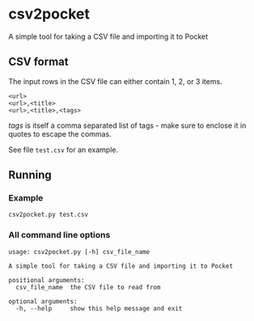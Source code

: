 # csv2pocket

A simple tool for taking a CSV file and importing it to Pocket

## CSV format

The input rows in the CSV file can either contain 1, 2, or 3 items.

```
<url>
<url>,<title>
<url>,<title>,<tags>
```

*tags* is itself a comma separated list of tags - make sure to enclose it in
quotes to escape the commas.

See file `test.csv` for an example.

## Running

### Example

```
csv2pocket.py test.csv
```

### All command line options

```
usage: csv2pocket.py [-h] csv_file_name

A simple tool for taking a CSV file and importing it to Pocket

positional arguments:
  csv_file_name  the CSV file to read from

optional arguments:
  -h, --help     show this help message and exit
```
